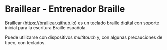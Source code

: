 # **Braillear** - Entrenador Braille

Braillear (https://braillear.github.io) es un teclado braille digital con soporte inicial para la escritura Braille española.

Puede utilizarse con dispositivos *multitouch* y, con algunas precauciones de tipeo, con teclados.